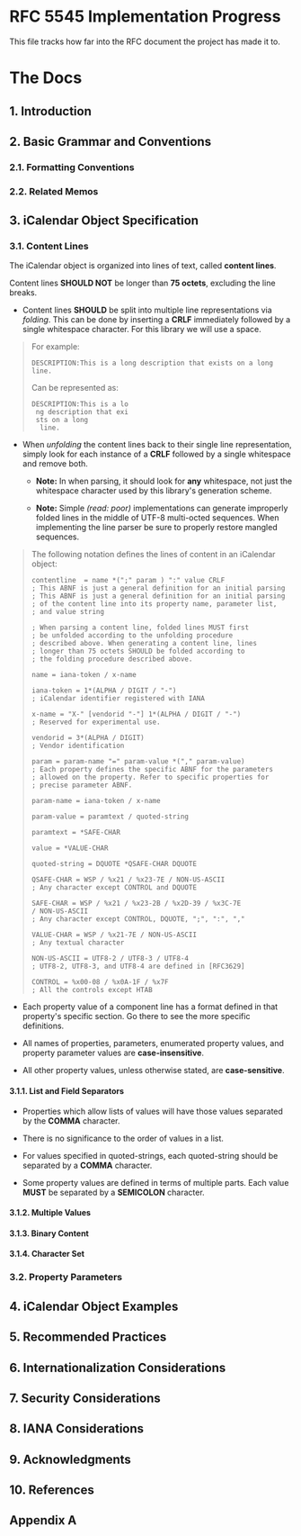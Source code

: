 # RFC 5545 Implementation Progress

This file tracks how far into the RFC document the project has made it to.

# The Docs

## 1. Introduction

## 2. Basic Grammar and Conventions

### 2.1. Formatting Conventions
### 2.2. Related Memos

## 3. iCalendar Object Specification

### 3.1. Content Lines

The iCalendar object is organized into lines of text, called **content lines**.

Content lines **SHOULD NOT** be longer than **75 octets**, excluding the line
breaks.

  - Content lines **SHOULD** be split into multiple line representations via
  *folding*. This can be done by inserting a **CRLF** immediately followed by a
  single whitespace character. For this library we will use a space.

> For example:
>
> ```
> DESCRIPTION:This is a long description that exists on a long line.
> ```
>
> Can be represented as:
>
> ```
> DESCRIPTION:This is a lo
>  ng description that exi
>  sts on a long
>   line.
> ```

  - When *unfolding* the content lines back to their single line representation,
  simply look for each instance of a **CRLF** followed by a single whitespace
  and remove both.

    - **Note:** In when parsing, it should look for **any** whitespace, not
    just the whitespace character used by this library's generation scheme.

    - **Note:** Simple *(read: poor)* implementations can generate improperly
    folded lines in the middle of UTF-8 multi-octed sequences. When implementing
    the line parser be sure to properly restore mangled sequences.

> The following notation defines the lines of content in an iCalendar object:
>
> ```
> contentline  = name *(";" param ) ":" value CRLF
> ; This ABNF is just a general definition for an initial parsing
> ; This ABNF is just a general definition for an initial parsing
> ; of the content line into its property name, parameter list,
> ; and value string
>
> ; When parsing a content line, folded lines MUST first
> ; be unfolded according to the unfolding procedure
> ; described above. When generating a content line, lines
> ; longer than 75 octets SHOULD be folded according to
> ; the folding procedure described above.
>
> name = iana-token / x-name
>
> iana-token = 1*(ALPHA / DIGIT / "-")
> ; iCalendar identifier registered with IANA
>
> x-name = "X-" [vendorid "-"] 1*(ALPHA / DIGIT / "-")
> ; Reserved for experimental use.
>
> vendorid = 3*(ALPHA / DIGIT)
> ; Vendor identification
>
> param = param-name "=" param-value *("," param-value)
> ; Each property defines the specific ABNF for the parameters
> ; allowed on the property. Refer to specific properties for
> ; precise parameter ABNF.
>
> param-name = iana-token / x-name
>
> param-value = paramtext / quoted-string
>
> paramtext = *SAFE-CHAR
>
> value = *VALUE-CHAR
>
> quoted-string = DQUOTE *QSAFE-CHAR DQUOTE
>
> QSAFE-CHAR = WSP / %x21 / %x23-7E / NON-US-ASCII
> ; Any character except CONTROL and DQUOTE
>
> SAFE-CHAR = WSP / %x21 / %x23-2B / %x2D-39 / %x3C-7E
> / NON-US-ASCII
> ; Any character except CONTROL, DQUOTE, ";", ":", ","
>
> VALUE-CHAR = WSP / %x21-7E / NON-US-ASCII
> ; Any textual character
>
> NON-US-ASCII = UTF8-2 / UTF8-3 / UTF8-4
> ; UTF8-2, UTF8-3, and UTF8-4 are defined in [RFC3629]
>
> CONTROL = %x00-08 / %x0A-1F / %x7F
> ; All the controls except HTAB

  - Each property value of a component line has a format defined in that
  property's specific section. Go there to see the more specific definitions.

  - All names of properties, parameters, enumerated property values, and
  property parameter values are **case-insensitive**.

  - All other property values, unless otherwise stated, are **case-sensitive**.

#### 3.1.1. List and Field Separators

  - Properties which allow lists of values will have those values separated by
  the **COMMA** character.

  - There is no significance to the order of values in a list.

  - For values specified in quoted-strings, each quoted-string should be
  separated by a **COMMA** character.

  - Some property values are defined in terms of multiple parts. Each value
  **MUST** be separated by a **SEMICOLON** character.

#### 3.1.2. Multiple Values
#### 3.1.3. Binary Content
#### 3.1.4. Character Set

### 3.2. Property Parameters

## 4. iCalendar Object Examples
## 5. Recommended Practices
## 6. Internationalization Considerations
## 7. Security Considerations
## 8. IANA Considerations
## 9. Acknowledgments
## 10. References
## Appendix A

